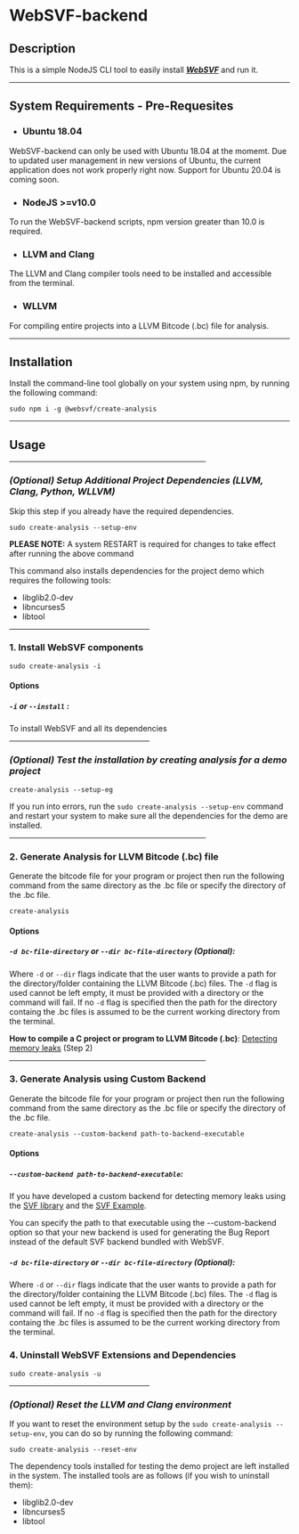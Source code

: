 # WebSVF-backend

## Description

This is a simple NodeJS CLI tool to easily install ***[WebSVF](https://github.com/SVF-tools/WebSVF)*** and run it.

<hr/>

## **System Requirements - Pre-Requesites**

- ### Ubuntu 18.04
WebSVF-backend can only be used with Ubuntu 18.04 at the momemt. Due to updated user management in new versions of Ubuntu, the current application does not work properly right now. Support for Ubuntu 20.04 is coming soon.

- ### NodeJS >=v10.0
To run the WebSVF-backend scripts, npm version greater than 10.0 is required.

- ### LLVM and Clang
The LLVM and Clang compiler tools need to be installed and accessible from the terminal.

- ### WLLVM
For compiling entire projects into a LLVM Bitcode (.bc) file for analysis.

<hr/>

## **Installation**

Install the command-line tool globally on your system using npm, by running the following command:

```
sudo npm i -g @websvf/create-analysis
```
<hr/>

## **Usage**

<hr style="width: 70%"/>

### ***(Optional) Setup Additional Project Dependencies (LLVM, Clang, Python, WLLVM)***

Skip this step if you already have the required dependencies.

```
sudo create-analysis --setup-env
```

**PLEASE NOTE:** A system RESTART is required for changes to take effect after running the above command

This command also installs dependencies for the project demo which requires the following tools:
- libglib2.0-dev
- libncurses5
- libtool

<hr style="width: 50%"/>


### **1. Install WebSVF components**

```
sudo create-analysis -i
```

#### Options

##### **`-i`** or **`--install`** :

To install WebSVF and all its dependencies


<hr style="width: 50%"/>


### ***(Optional) Test the installation by creating analysis for a demo project***

```
create-analysis --setup-eg
```

If you run into errors, run the `sudo create-analysis --setup-env` command and restart your system to make sure all the dependencies for the demo are installed.

<hr style="width: 70%"/>

### **2. Generate Analysis for LLVM Bitcode (.bc) file**

Generate the bitcode file for your program or project then run the following command from the same directory as the .bc file or specify the directory of the .bc file.

```
create-analysis
```

#### Options

##### **`-d bc-file-directory`** or **`--dir bc-file-directory`** (Optional):

Where `-d` or `--dir` flags indicate that the user wants to provide a path for the directory/folder containing the LLVM Bitcode (.bc) files. The `-d` flag is used cannot be left empty, it must be provided with a directory or the command will fail. If no `-d` flag is specified then the path for the directory containg the .bc files is assumed to be the current working directory from the terminal.

**How to compile a C project or program to LLVM Bitcode (.bc)**: [Detecting memory leaks](https://github.com/SVF-tools/SVF/wiki/Detecting-memory-leaks) (Step 2)

<hr style="width: 70%"/>

### **3. Generate Analysis using Custom Backend**

Generate the bitcode file for your program or project then run the following command from the same directory as the .bc file or specify the directory of the .bc file.

```
create-analysis --custom-backend path-to-backend-executable
```

#### Options

##### **`--custom-backend path-to-backend-executable`**:

If you have developed a custom backend for detecting memory leaks using the [SVF library](https://github.com/SVF-tools/SVF-npm) and the [SVF Example](https://github.com/SVF-tools/SVF-example).

You can specify the path to that executable using the --custom-backend option so that your new backend is used for generating the Bug Report instead of the default SVF backend bundled with WebSVF.

##### **`-d bc-file-directory`** or **`--dir bc-file-directory`** (Optional):

Where `-d` or `--dir` flags indicate that the user wants to provide a path for the directory/folder containing the LLVM Bitcode (.bc) files. The `-d` flag is used cannot be left empty, it must be provided with a directory or the command will fail. If no `-d` flag is specified then the path for the directory containg the .bc files is assumed to be the current working directory from the terminal.


### **4. Uninstall WebSVF Extensions and Dependencies**

```
sudo create-analysis -u
```
<hr style="width: 50%"/>

### ***(Optional) Reset the LLVM and Clang environment***

If you want to reset the environment setup by the `sudo create-analysis --setup-env`, you can do so by running the following command:

```
sudo create-analysis --reset-env
```

The dependency tools installed for testing the demo project are left installed in the system. The installed tools are as follows (if you wish to uninstall them):
- libglib2.0-dev
- libncurses5
- libtool
